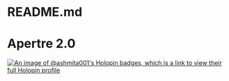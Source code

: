 # README.md


# Apertre 2.0
[![An image of @ashmita001's Holopin badges, which is a link to view their full Holopin profile](https://holopin.me/ashmita001)](https://holopin.io/@ashmita001)
